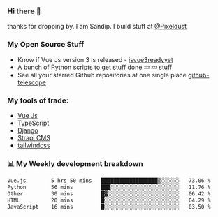 ### Hi there 👋

thanks for dropping by.
I am Sandip. I build stuff at [@Pixeldust](github.com/pixeldust-in/)

###  **My Open Source Stuff**

 - Know if Vue Js version 3 is released -  [isvue3readyyet](https://github.com/sandiprb/isvue3readyyet)
 - A bunch of Python scripts to get stuff done 💤 💤 [stuff](https://github.com/sandiprb/stuff)
 - See all your starred Github repositories at one single place [github-telescope](https://github.com/sandiprb/github-telescope)



###  **My tools of trade:**
 - [Vue Js](https://github.com/vuejs/vue/)
 - [TypeScript](https://github.com/microsoft/TypeScript)
 - [Django](github.com/django/django)
 - [Strapi CMS](github.com/strapi/strapi)
 - [tailwindcss](https://github.com/tailwindlabs/tailwindcss)


###  📊 **My Weekly development breakdown**
<!--START_SECTION:waka-->

```txt
Vue.js        5 hrs 50 mins   ██████████████████▒░░░░░░   73.06 %
Python        56 mins         ███░░░░░░░░░░░░░░░░░░░░░░   11.76 %
Other         30 mins         █▓░░░░░░░░░░░░░░░░░░░░░░░   06.42 %
HTML          20 mins         █░░░░░░░░░░░░░░░░░░░░░░░░   04.29 %
JavaScript    16 mins         █░░░░░░░░░░░░░░░░░░░░░░░░   03.50 %
```

<!--END_SECTION:waka-->
